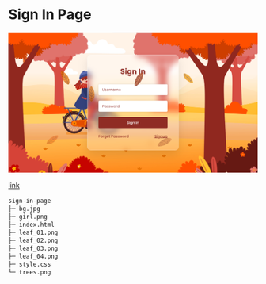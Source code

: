 # **Sign In Page**

![github-readme](girl_pic.png)

[link](https://tajwarsaiyeed.github.io/sign-in-page-design)

```
sign-in-page
├─ bg.jpg
├─ girl.png
├─ index.html
├─ leaf_01.png
├─ leaf_02.png
├─ leaf_03.png
├─ leaf_04.png
├─ style.css
└─ trees.png

```
